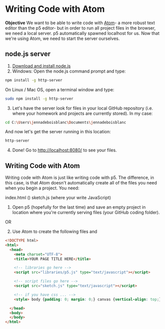 # Writing Code with Atom

**Objective** We want to be able to write code with [Atom](https://atom.io/)- a more robust text editor than the p5 editor- but in order to run all project files in the browser, we need a local server. p5 automatically spawned localhost for us. Now that we're using Atom, we need to start the server ourselves.

## node.js server
1. [Download and install node.js](https://nodejs.org/en/download/)
2. Windows:
  Open the node.js command prompt and type:

  ```bash
  npm install -g http-server
  ```
  On Linux / Mac OS, open a terminal window and type:

  ```bash
  sudo npm install -g http-server
  ```

3. Let's have the server look for files in your local GitHub repository (i.e. where your homework and projects are currently stored). In my case:

  ```bash
  cd C:\Users\jennadeboisblanc\Documents\jennadeboisblanc
  ```

  And now let's get the server running in this location:

  ```bash
  http-server
  ```
4. Done! Go to [http://localhost:8080/](http://localhost:8080/) to see your files.

## Writing Code with Atom
Writing code with Atom is just like writing code with p5. The difference, in this case, is that Atom doesn't automatically create all of the files you need when you begin a project. You need:

index.html ()
sketch.js (where your write JavaScript)

1. Open p5 (hopefully for the last time) and save an empty project in location where you're currently serving files (your GitHub coding folder).

OR

2. Use Atom to create the following files and

```html
<!DOCTYPE html>
<html>
  <head>
    <meta charset="UTF-8">
    <title>YOUR PAGE TITLE HERE</title>

    <!-- libraries go here -->
    <script src="libraries/p5.js" type="text/javascript"></script>

    <!-- script files go here -->
    <script src="sketch.js" type="text/javascript"></script>

    <!-- if you have css ... -->
    <style> body {padding: 0; margin: 0;} canvas {vertical-align: top;} </style>

  </head>
  <body>
  </body>
</html>
```
